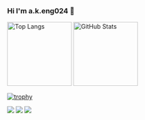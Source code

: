 ### Hi I'm a.k.eng024 👋

<!--
**akeng024/akeng024** is a ✨ _special_ ✨ repository because its `README.md` (this file) appears on your GitHub profile.

Here are some ideas to get you started:

- 🔭 I’m currently working on ...
- 🌱 I’m currently learning ...
- 👯 I’m looking to collaborate on ...
- 🤔 I’m looking for help with ...
- 💬 Ask me about ...
- 📫 How to reach me: ...
- 😄 Pronouns: ...
- ⚡ Fun fact: ...
-->

<!-- バッジ -->
<!--
<p align="left"> 
  <a href="https://github.com/yutkat/yutkat/">
    <img src="https://komarev.com/ghpvc/?username=yutkat" alt="yutkat" />
  </a>
  <a href="http://twitter.com/yutkat">
    <img height="20" src="https://img.shields.io/twitter/follow/yutkat?label=Twitter&logo=twitter&style=flat" />
  </a>
  <a href="https://github.com/yutkat">
    <img height="20" src="https://img.shields.io/github/followers/yutkat?label=follow&logo=github&style=flat" />
  </a>
  <a href="https://www.reddit.com/user/yutkat">
    <img height="20" src="https://img.shields.io/reddit/user-karma/combined/yutkat?label=Reddit&logo=reddit&style=flat" />
  </a>
  <a href="https://stackoverflow.com/users/5720201/yutkat">
    <img height="20" src="https://img.shields.io/stackexchange/stackoverflow/r/5720201?label=StackOverflow&logo=stack-overflow&style=flat" />
  </a>
  <a href="http://qiita.com/yutkat">
    <img height="20" src="https://qiita-badge.apiapi.app/s/yutkat/posts.svg" />
  </a>
  <//qiita.com/yutkat">
    <img height="20" src="https://qiita-badge.apiapi.app/s/yutkat/contributions.svg" />
  </a>
</p>
-->
<!-- Top Langs & GitHub Stats Cards-->
<p align="left">
    <img alt="Top Langs" height="150px" src="https://github-readme-stats.vercel.app/api/top-langs/?username=akeng024&layout=compact&count_private=true&show_icons=true&show_icons=true&theme=onedark" />
    <img alt="GitHub Stats" height="150px" src="https://github-readme-stats.vercel.app/api?username=akeng024&count_private=true&show_icons=true&show_icons=true&theme=onedark" />
</p>

<!-- trophies -->
[![trophy](https://github-profile-trophy.vercel.app/?username=akeng024&theme=gruvbox)](https://github.com/ryo-ma/github-profile-trophy)

![](https://github-profile-summary-cards.vercel.app/api/cards/profile-details?username=akeng024&theme=dracula)
![](https://github-profile-summary-cards.vercel.app/api/cards/repos-per-language?username=akeng024&theme=dracula)
![](https://github-profile-summary-cards.vercel.app/api/cards/productive-time?username=akeng024&theme=dracula)
